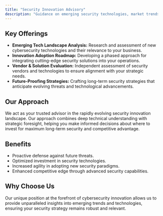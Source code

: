 ```yaml
---
title: "Security Innovation Advisory"
description: "Guidance on emerging security technologies, market trends, and strategic investments to future-proof your security posture."
---
```


## Key Offerings

*   **Emerging Tech Landscape Analysis:** Research and assessment of new cybersecurity technologies and their relevance to your business.
*   **Innovation Adoption Roadmap:** Developing a phased approach for integrating cutting-edge security solutions into your operations.
*   **Vendor & Solution Evaluation:** Independent assessment of security vendors and technologies to ensure alignment with your strategic needs.
*   **Future-Proofing Strategies:** Crafting long-term security strategies that anticipate evolving threats and technological advancements.

## Our Approach

We act as your trusted advisor in the rapidly evolving security innovation landscape. Our approach combines deep technical understanding with strategic foresight, helping you make informed decisions about where to invest for maximum long-term security and competitive advantage.

## Benefits

*   Proactive defense against future threats.
*   Optimized investment in security technologies.
*   Increased agility in adopting new security paradigms.
*   Enhanced competitive edge through advanced security capabilities.

## Why Choose Us

Our unique position at the forefront of cybersecurity innovation allows us to provide unparalleled insights into emerging trends and technologies, ensuring your security strategy remains robust and relevant.
